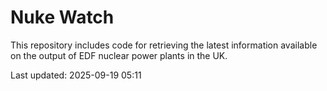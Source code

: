# Nuke Watch

This repository includes code for retrieving the latest information available on the output of EDF nuclear power plants in the UK.

Last updated: 2025-09-19 05:11